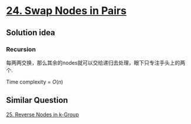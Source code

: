 # [24. Swap Nodes in Pairs](https://leetcode.com/problems/swap-nodes-in-pairs/)

## Solution idea

### Recursion

每两两交换，那么其余的nodes就可以交给递归去处理，眼下只专注手头上的两个.

Time complexity = $O(n)$

## Similar Question

[25. Reverse Nodes in k-Group](https://leetcode.com/problems/reverse-nodes-in-k-group/)